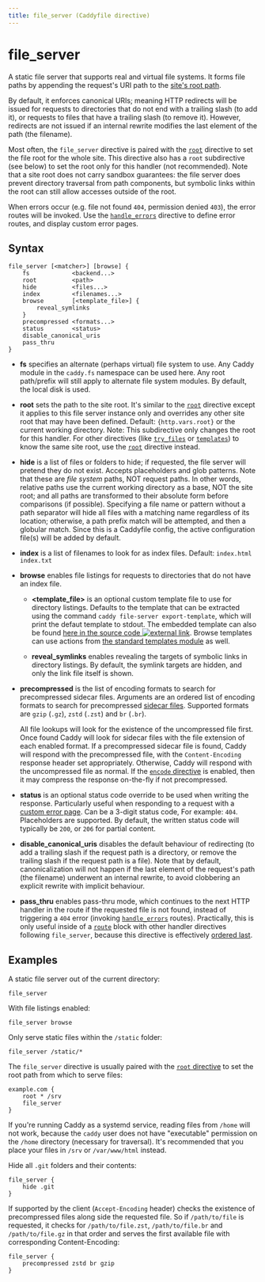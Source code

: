```yaml
---
title: file_server (Caddyfile directive)
---
```


<script>
window.$(function() {
	// Fix inline browse arg
	window.$('pre.chroma .s:contains("browse")').first()
		.wrapAll('<span class="k">').parent()
		.html('<a href="#browse" style="color: inherit;" title="browse">browse</a>')

	// We'll add links to all the subdirectives if a matching anchor tag is found on the page.
	addLinksToSubdirectives();
});
</script>

# file_server

A static file server that supports real and virtual file systems. It forms file paths by appending the request's URI path to the [site's root path](root).

By default, it enforces canonical URIs; meaning HTTP redirects will be issued for requests to directories that do not end with a trailing slash (to add it), or requests to files that have a trailing slash (to remove it). However, redirects are not issued if an internal rewrite modifies the last element of the path (the filename).

Most often, the `file_server` directive is paired with the [`root`](root) directive to set the file root for the whole site. This directive also has a `root` subdirective (see below) to set the root only for this handler (not recommended). Note that a site root does not carry sandbox guarantees: the file server does prevent directory traversal from path components, but symbolic links within the root can still allow accesses outside of the root.

When errors occur (e.g. file not found `404`, permission denied `403`), the error routes will be invoked. Use the [`handle_errors`](handle_errors) directive to define error routes, and display custom error pages.


## Syntax

```caddy-d
file_server [<matcher>] [browse] {
	fs            <backend...>
	root          <path>
	hide          <files...>
	index         <filenames...>
	browse        [<template_file>] {
		reveal_symlinks
	}
	precompressed <formats...>
	status        <status>
	disable_canonical_uris
	pass_thru
}
```

- **fs** <span id="fs"/> specifies an alternate (perhaps virtual) file system to use. Any Caddy module in the `caddy.fs` namespace can be used here. Any root path/prefix will still apply to alternate file system modules. By default, the local disk is used.

- **root** <span id="root"/> sets the path to the site root. It's similar to the [`root`](root) directive except it applies to this file server instance only and overrides any other site root that may have been defined. Default: `{http.vars.root}` or the current working directory. Note: This subdirective only changes the root for this handler. For other directives (like [`try_files`](try_files) or [`templates`](templates)) to know the same site root, use the [`root`](root) directive instead.

- **hide** <span id="hide"/> is a list of files or folders to hide; if requested, the file server will pretend they do not exist. Accepts placeholders and glob patterns. Note that these are _file system_ paths, NOT request paths. In other words, relative paths use the current working directory as a base, NOT the site root; and all paths are transformed to their absolute form before comparisons (if possible). Specifying a file name or pattern without a path separator will hide all files with a matching name regardless of its location; otherwise, a path prefix match will be attempted, and then a globular match. Since this is a Caddyfile config, the active configuration file(s) will be added by default.

- **index** <span id="index"/> is a list of filenames to look for as index files. Default: `index.html index.txt`

- **browse** <span id="browse"/> enables file listings for requests to directories that do not have an index file.

  - **<template_file>** <span id="template_file"/> is an optional custom template file to use for directory listings. Defaults to the template that can be extracted using the command `caddy file-server export-template`, which will print the defaut template to stdout. The embedded template can also be found [here in the source code ![external link](/old/resources/images/external-link.svg)](https://github.com/caddyserver/caddy/blob/master/modules/caddyhttp/fileserver/browse.html). Browse templates can use actions from [the standard templates module](/docs/modules/http.handlers.templates#docs) as well.

  - **reveal_symlinks** <span id="reveal_symlinks"/> enables revealing the targets of symbolic links in directory listings. By default, the symlink targets are hidden, and only the link file itself is shown.

- **precompressed** <span id="precompressed"/> is the list of encoding formats to search for precompressed sidecar files. Arguments are an ordered list of encoding formats to search for precompressed [sidecar files](https://en.wikipedia.org/wiki/Sidecar_file). Supported formats are `gzip` (`.gz`), `zstd` (`.zst`) and `br` (`.br`).

  All file lookups will look for the existence of the uncompressed file first. Once found Caddy will look for sidecar files with the file extension of each enabled format. If a precompressed sidecar file is found, Caddy will respond with the precompressed file, with the `Content-Encoding` response header set appropriately. Otherwise, Caddy will respond with the uncompressed file as normal. If the [`encode` directive](encode) is enabled, then it may compress the response on-the-fly if not precompressed.

- **status** <span id="status"/> is an optional status code override to be used when writing the response. Particularly useful when responding to a request with a [custom error page](handle_errors). Can be a 3-digit status code, For example: `404`. Placeholders are supported. By default, the written status code will typically be `200`, or `206` for partial content.

- **disable_canonical_uris** <span id="disable_canonical_uris"/> disables the default behaviour of redirecting (to add a trailing slash if the request path is a directory, or remove the trailing slash if the request path is a file). Note that by default, canonicalization will not happen if the last element of the request's path (the filename) underwent an internal rewrite, to avoid clobbering an explicit rewrite with implicit behaviour.

- **pass_thru** <span id="pass_thru"/> enables pass-thru mode, which continues to the next HTTP handler in the route if the requested file is not found, instead of triggering a `404` error (invoking [`handle_errors`](handle_errors) routes). Practically, this is only useful inside of a [`route`](route) block with other handler directives following `file_server`, because this directive is effectively [ordered last](/docs/caddyfile/directives#directive-order).

## Examples

A static file server out of the current directory:

```caddy-d
file_server
```

With file listings enabled:

```caddy-d
file_server browse
```

Only serve static files within the `/static` folder:

```caddy-d
file_server /static/*
```

The `file_server` directive is usually paired with the [`root` directive](root) to set the root path from which to serve files:

```caddy
example.com {
	root * /srv
	file_server
}
```

<aside class="tip">

If you're running Caddy as a systemd service, reading files from `/home` will not work, because the `caddy` user does not have "executable" permission on the `/home` directory (necessary for traversal). It's recommended that you place your files in `/srv` or `/var/www/html` instead.

</aside>


Hide all `.git` folders and their contents:

```caddy-d
file_server {
	hide .git
}
```

If supported by the client (`Accept-Encoding` header) checks the existence of precompressed files along side the requested file. So if `/path/to/file` is requested, it checks for `/path/to/file.zst`, `/path/to/file.br` and `/path/to/file.gz` in that order and serves the first available file with corresponding Content-Encoding:

```caddy-d
file_server {
	precompressed zstd br gzip
}
```
